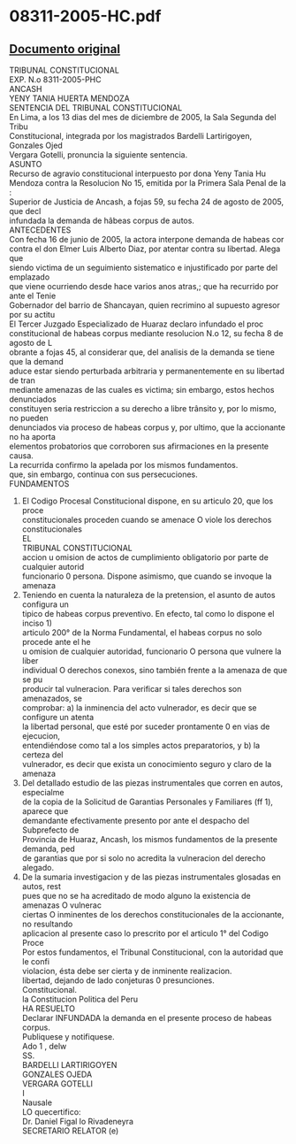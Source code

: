 
08311-2005-HC.pdf
=================
  
[Documento original](https://tc.gob.pe/jurisprudencia/2006/08311-2005-HC.pdf)  
---  
TRIBUNAL CONSTITUCIONAL  
EXP. N.o 8311-2005-PHC  
ANCASH  
YENY TANIA HUERTA MENDOZA  
SENTENCIA DEL TRIBUNAL CONSTITUCIONAL  
En Lima, a los 13 dias del mes de diciembre de 2005, la Sala Segunda del Tribu  
Constitucional, integrada por los magistrados Bardelli Lartirigoyen, Gonzales Ojed  
Vergara Gotelli, pronuncia la siguiente sentencia.  
ASUNTO  
Recurso de agravio constitucional interpuesto por dona Yeny Tania Hu  
Mendoza contra la Resolucion No 15, emitida por la Primera Sala Penal de la :  
Superior de Justicia de Ancash, a fojas 59, su fecha 24 de agosto de 2005, que decl  
infundada la demanda de hâbeas corpus de autos.  
ANTECEDENTES  
Con fecha 16 de junio de 2005, la actora interpone demanda de habeas cor  
contra el don Elmer Luis Alberto Diaz, por atentar contra su libertad. Alega que  
siendo victima de un seguimiento sistematico e injustificado por parte del emplazado  
que viene ocurriendo desde hace varios anos atras,; que ha recurrido por ante el Tenie  
Gobernador del barrio de Shancayan, quien recrimino al supuesto agresor por su actitu  
El Tercer Juzgado Especializado de Huaraz declaro infundado el proc  
constitucional de habeas corpus mediante resolucion N.o 12, su fecha 8 de agosto de L  
obrante a fojas 45, al considerar que, del analisis de la demanda se tiene que la demand  
aduce estar siendo perturbada arbitraria y permanentemente en su libertad de tran  
mediante amenazas de las cuales es victima; sin embargo, estos hechos denunciados  
constituyen seria restriccion a su derecho a libre trânsito y, por lo mismo, no pueden  
denunciados via proceso de habeas corpus y, por ultimo, que la accionante no ha aporta  
elementos probatorios que corroboren sus afirmaciones en la presente causa.  
La recurrida confirmo la apelada por los mismos fundamentos.  
que, sin embargo, continua con sus persecuciones.  
FUNDAMENTOS  
1. El Codigo Procesal Constitucional dispone, en su articulo 20, que los proce  
constitucionales proceden cuando se amenace O viole los derechos constitucionales  
EL  
TRIBUNAL CONSTITUCIONAL  
accion u omision de actos de cumplimiento obligatorio por parte de cualquier autorid  
funcionario 0 persona. Dispone asimismo, que cuando se invoque la amenaza  
2. Teniendo en cuenta la naturaleza de la pretension, el asunto de autos configura un  
tipico de habeas corpus preventivo. En efecto, tal como lo dispone el inciso 1)  
articulo 200° de la Norma Fundamental, el habeas corpus no solo procede ante el he  
u omision de cualquier autoridad, funcionario O persona que vulnere la liber  
individual O derechos conexos, sino también frente a la amenaza de que se pu  
producir tal vulneracion. Para verificar si tales derechos son amenazados, se  
comprobar: a) la inminencia del acto vulnerador, es decir que se configure un atenta  
la libertad personal, que esté por suceder prontamente 0 en vias de ejecucion,  
entendiéndose como tal a los simples actos preparatorios, y b) la certeza del  
vulnerador, es decir que exista un conocimiento seguro y claro de la amenaza  
3. Del detallado estudio de las piezas instrumentales que corren en autos, especialme  
de la copia de la Solicitud de Garantias Personales y Familiares (ff 1), aparece que  
demandante efectivamente presento por ante el despacho del Subprefecto de  
Provincia de Huaraz, Ancash, los mismos fundamentos de la presente demanda, ped  
de garantias que por si solo no acredita la vulneracion del derecho alegado.  
4. De la sumaria investigacion y de las piezas instrumentales glosadas en autos, rest  
pues que no se ha acreditado de modo alguno la existencia de amenazas O vulnerac  
ciertas O inminentes de los derechos constitucionales de la accionante, no resultando  
aplicacion al presente caso lo prescrito por el articulo 1° del Codigo Proce  
Por estos fundamentos, el Tribunal Constitucional, con la autoridad que le confi  
violacion, ésta debe ser cierta y de inminente realizacion.  
libertad, dejando de lado conjeturas 0 presunciones.  
Constitucional.  
la Constitucion Politica del Peru  
HA RESUELTO  
Declarar INFUNDADA la demanda en el presente proceso de habeas corpus.  
Publiquese y notifiquese.  
Ado 1 , delw  
SS.  
BARDELLI LARTIRIGOYEN  
GONZALES OJEDA  
VERGARA GOTELLI  
I  
Nausale  
LO quecertifico:  
Dr. Daniel Figal lo Rivadeneyra  
SECRETARIO RELATOR (e)